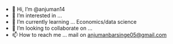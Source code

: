 - 👋 Hi, I’m @anjuman14
- 👀 I’m interested in ...
- 🌱 I’m currently learning ... Economics/data science
- 💞️ I’m looking to collaborate on ...
- 📫 How to reach me ... mail on anjumanbarsinge05@gmail.com

<!---
anjuman14/anjuman14 is a ✨ special ✨ repository because its `README.md` (this file) appears on your GitHub profile.
You can click the Preview link to take a look at your changes.
--->
